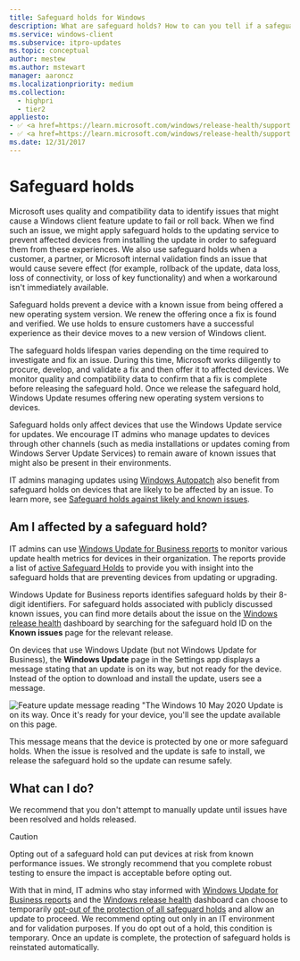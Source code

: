 ```yaml
---
title: Safeguard holds for Windows
description: What are safeguard holds? How to can you tell if a safeguard hold is in effect, and what to do about it.
ms.service: windows-client
ms.subservice: itpro-updates
ms.topic: conceptual
author: mestew
ms.author: mstewart
manager: aaroncz
ms.localizationpriority: medium
ms.collection:
  - highpri
  - tier2
appliesto: 
- ✅ <a href=https://learn.microsoft.com/windows/release-health/supported-versions-windows-client target=_blank>Windows 11</a>
- ✅ <a href=https://learn.microsoft.com/windows/release-health/supported-versions-windows-client target=_blank>Windows 10</a>
ms.date: 12/31/2017
---
```


# Safeguard holds

Microsoft uses quality and compatibility data to identify issues that might cause a Windows client feature update to fail or roll back. When we find such an issue, we might apply safeguard holds to the updating service to prevent affected devices from installing the update in order to safeguard them from these experiences. We also use safeguard holds when a customer, a partner, or Microsoft internal validation finds an issue that would cause severe effect (for example, rollback of the update, data loss, loss of connectivity, or loss of key functionality) and when a workaround isn't immediately available.

Safeguard holds prevent a device with a known issue from being offered a new operating system version. We renew the offering once a fix is found and verified. We use holds to ensure customers have a successful experience as their device moves to a new version of Windows client.

The safeguard holds lifespan varies depending on the time required to investigate and fix an issue. During this time, Microsoft works diligently to procure, develop, and validate a fix and then offer it to affected devices. We monitor quality and compatibility data to confirm that a fix is complete before releasing the safeguard hold. Once we release the safeguard hold, Windows Update resumes offering new operating system versions to devices.

Safeguard holds only affect devices that use the Windows Update service for updates. We encourage IT admins who manage updates to devices through other channels (such as media installations or updates coming from Windows Server Update Services) to remain aware of known issues that might also be present in their environments.

IT admins managing updates using [Windows Autopatch](/windows/deployment/windows-autopatch/overview/windows-autopatch-overview) also benefit from safeguard holds on devices that are likely to be affected by an issue. To learn more, see [Safeguard holds against likely and known issues](/windows/deployment/update/deployment-service-overview#safeguard-holds-against-likely-and-known-issues).

## Am I affected by a safeguard hold?

IT admins can use [Windows Update for Business reports](wufb-reports-overview.md) to monitor various update health metrics for devices in their organization. The reports provide a list of [active Safeguard Holds](wufb-reports-workbook.md#bkmk_update-group-feature) to provide you with insight into the safeguard holds that are preventing devices from updating or upgrading.

Windows Update for Business reports identifies safeguard holds by their 8-digit identifiers. For safeguard holds associated with publicly discussed known issues, you can find more details about the issue on the [Windows release health](/windows/release-health/) dashboard by searching for the safeguard hold ID on the **Known issues** page for the relevant release.

On devices that use Windows Update (but not Windows Update for Business), the **Windows Update** page in the Settings app displays a message stating that an update is on its way, but not ready for the device. Instead of the option to download and install the update, users see a message.

![Feature update message reading "The Windows 10 May 2020 Update is on its way. Once it's ready for your device, you'll see the update available on this page.](images/safeguard-hold-notification.png)

This message means that the device is protected by one or more safeguard holds. When the issue is resolved and the update is safe to install, we release the safeguard hold so the update can resume safely.

## What can I do?

We recommend that you don't attempt to manually update until issues have been resolved and holds released.

> [!CAUTION]
> Opting out of a safeguard hold can put devices at risk from known performance issues. We strongly recommend that you complete robust testing to ensure the impact is acceptable before opting out.
  
With that in mind, IT admins who stay informed with [Windows Update for Business reports](wufb-reports-overview.md) and the [Windows release health](/windows/release-health/) dashboard can choose to temporarily [opt-out of the protection of all safeguard holds](safeguard-opt-out.md) and allow an update to proceed. We recommend opting out only in an IT environment and for validation purposes. If you do opt out of a hold, this condition is temporary. Once an update is complete, the protection of safeguard holds is reinstated automatically.
